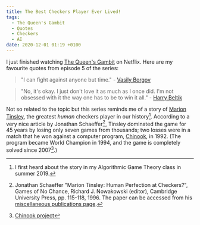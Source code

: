 ```yaml
---
title: The Best Checkers Player Ever Lived!
tags:
  - The Queen's Gambit
  - Quotes
  - Checkers
  - AI
date: 2020-12-01 01:19 +0100
---
```


I just finished watching [The Queen's Gambit][queen_gambit] on
Netflix. Here are my favourite quotes from episode 5 of the series:

> "I can fight against anyone but time." - [Vasily Borgov][borgov]

> "No, it's okay. I just don't love it as much as I once did. I'm not
  obsessed with it the way one has to be to win it all." - [Harry
  Beltik][beltik]

Not so related to the topic but this series reminds me of a story of
[Marion Tinsley][tinsley], the greatest *human* checkers player in our
history[^1].  According to a very nice article by Jonathan
Schaeffer[^2], Tinsley dominated the game for 45 years by losing only
seven games from thousands; two losses were in a match that he won
against a computer program, [Chinook][chinook], in 1992. (The program
became World Champion in 1994, and the game is completely solved since
2007[^3].)

[^1]: I first heard about the story in my Algorithmic Game Theory class in summer 2019.
[^2]: Jonathan Schaeffer "Marion Tinsley: Human Perfection at Checkers?", Games of No Chance, Richard J. Nowakowski (editor), Cambridge University Press, pp. 115-118, 1996.  The paper can be accessed from his [miscellaneous publications page][schaeffer_pubs].
[^3]: [Chinook project][chinook_project]

[queen_gambit]: https://en.wikipedia.org/wiki/The_Queen%27s_Gambit_(miniseries) "The Queen's Gambit"
[borgov]: https://the-queens-gambit.fandom.com/wiki/Vasily_Borgov "Vasily Borgov"
[beltik]: https://the-queens-gambit.fandom.com/wiki/Harry_Beltik "Harry Beltik"
[tinsley]: https://en.wikipedia.org/wiki/Marion_Tinsley "Marion Tinsley"
[schaeffer_pubs]: https://webdocs.cs.ualberta.ca/~jonathan/publications/miscellaneous_publications/ "Schaeffer's Miscellaneous Publications"
[chinook]: https://webdocs.cs.ualberta.ca/~chinook "Chinook"
[chinook_project]: https://webdocs.cs.ualberta.ca/~chinook/project/ "Chinook Project"
